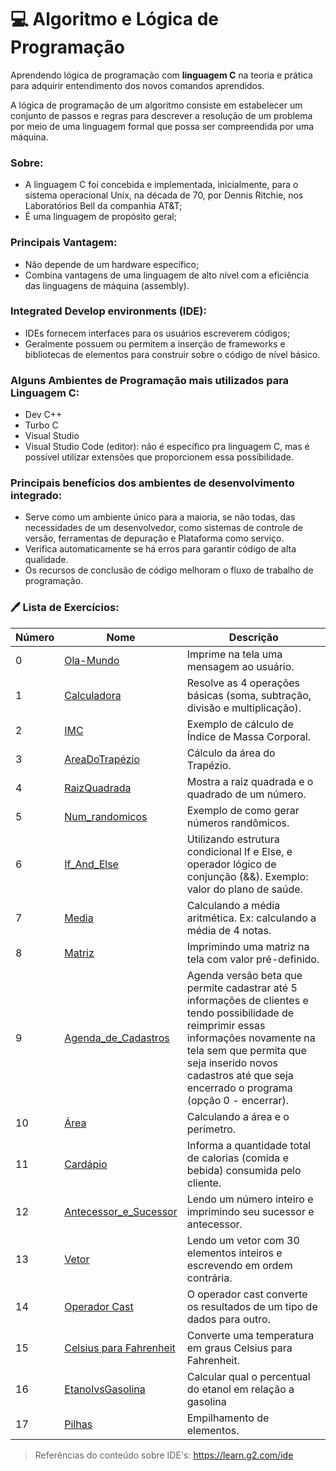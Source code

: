 # :computer: Algoritmo e Lógica de Programação
 Aprendendo lógica de programação com **linguagem C** na teoria e prática para adquirir entendimento dos novos comandos aprendidos.

A lógica de programação de um algoritmo consiste em estabelecer um conjunto de passos e regras para descrever a resolução de um problema por meio de uma linguagem formal que possa ser compreendida por uma máquina.
 
### Sobre:
- A linguagem C foi concebida e implementada, inicialmente, para o sistema operacional Unix, na década de 70, por Dennis Ritchie, nos Laboratórios Bell da companhia AT&T;
- É uma linguagem de propósito geral;

### Principais Vantagem:
- Não depende de um hardware específico;
- Combina vantagens de uma linguagem de alto nível com a eficiência das linguagens de máquina (assembly).

### Integrated Develop environments (IDE):
- IDEs fornecem interfaces para os usuários escreverem códigos;
- Geralmente possuem ou permitem a inserção de frameworks e bibliotecas de elementos para construir sobre o código de nível básico.

### Alguns Ambientes de Programação mais utilizados para Linguagem C:
- Dev C++
- Turbo C
- Visual Studio
- Visual Studio Code (editor): não é específico pra linguagem C, mas é possível utilizar extensões que proporcionem essa possibilidade.

### Principais benefícios dos ambientes de desenvolvimento integrado:
- Serve como um ambiente único para a maioria, se não todas, das necessidades de um desenvolvedor, como sistemas de controle de versão, ferramentas de depuração e Plataforma como serviço.
- Verifica automaticamente se há erros para garantir código de alta qualidade.
- Os recursos de conclusão de código melhoram o fluxo de trabalho de programação.

### :pen: Lista de Exercícios:
 
Número | Nome | Descrição |
| ------------ | ------------ | ------------ |
| 0 | [Ola-Mundo](https://github.com/Patricia-Bianca-Lana-Largura/Linguagem-C/blob/master/Exercicios%20de%20Linguagem%20C/0.%20Ola-Mundo.cpp) | Imprime na tela uma mensagem ao usuário. |
| 1 | [Calculadora](https://github.com/Patricia-Bianca-Lana-Largura/Linguagem-C/blob/master/Exercicios%20de%20Linguagem%20C/1.Calculadora.cpp) | Resolve as 4 operações básicas (soma, subtração, divisão e multiplicação).  |
| 2 | [IMC](https://github.com/Patricia-Bianca-Lana-Largura/Linguagem-C/blob/master/Exercicios%20de%20Linguagem%20C/2.IMC.cpp) | Exemplo de cálculo de Índice de Massa Corporal. |
| 3 | [AreaDoTrapézio](https://github.com/Patricia-Bianca-Lana-Largura/Linguagem-C/blob/master/Exercicios%20de%20Linguagem%20C/3.AreaDoTrap%C3%A9zio.cpp) | Cálculo da área do Trapézio.  |
| 4 | [RaizQuadrada](https://github.com/Patricia-Bianca-Lana-Largura/Linguagem-C/blob/master/Exercicios%20de%20Linguagem%20C/4.Raiz%20Quadrada.cpp) | Mostra a raiz quadrada e o quadrado de um número.  |
| 5 |  [Num_randomicos](https://github.com/Patricia-Bianca-Lana-Largura/Linguagem-C/blob/master/Exercicios%20de%20Linguagem%20C/5.Num_randomicos.cpp) | Exemplo de como gerar números randômicos. |
| 6 |  [If_And_Else](https://github.com/Patricia-Bianca-Lana-Largura/Linguagem-C/blob/master/Exercicios%20de%20Linguagem%20C/6.If_And_Else.cpp) | Utilizando estrutura condicional If e Else, e operador lógico de conjunção (&&). Exemplo: valor do plano de saúde.|
| 7 | [Media](https://github.com/Patricia-Bianca-Lana-Largura/Linguagem-C/blob/master/Exercicios%20de%20Linguagem%20C/7.Media.cpp) | Calculando a média aritmética. Ex: calculando a média de 4 notas.|
| 8 | [Matriz](https://github.com/Patricia-Bianca-Lana-Largura/Linguagem-C/blob/master/Exercicios%20de%20Linguagem%20C/8.%20Matriz.cpp) | Imprimindo uma matriz na tela com valor pré-definido.|
| 9 | [Agenda_de_Cadastros](https://github.com/Patricia-Bianca-Lana-Largura/Linguagem-C/blob/master/Exercicios%20de%20Linguagem%20C/9.%20Agenda_de_Cadastros.cpp) | Agenda versão beta que permite cadastrar até 5 informações de clientes e tendo possibilidade de reimprimir essas informações novamente na tela sem que permita que seja inserido novos cadastros até que seja encerrado o programa (opção 0 - encerrar).|
| 10 | [Área](https://github.com/Patricia-Bianca-Lana-Largura/Linguagem-C/blob/master/Exercicios%20de%20Linguagem%20C/10.%20%C3%81rea.cpp) | Calculando a área e o perímetro.|
| 11 | [Cardápio](https://github.com/Patricia-Bianca-Lana-Largura/Linguagem-C/blob/master/Exercicios%20de%20Linguagem%20C/11.%20Card%C3%A1pio.cpp) | Informa a quantidade total de calorias (comida e bebida) consumida pelo cliente.|
| 12 | [Antecessor_e_Sucessor](https://github.com/Patricia-Bianca-Lana-Largura/Linguagem-C/blob/master/Exercicios%20de%20Linguagem%20C/12.Antecessor_e_Sucessor.cpp) | Lendo um número inteiro e imprimindo seu sucessor e antecessor.|
| 13 | [Vetor](https://github.com/Patricia-Bianca-Lana-Largura/Linguagem-C/blob/master/Exercicios%20de%20Linguagem%20C/13.%20Vetor.cpp) | Lendo um vetor com 30 elementos inteiros e escrevendo em ordem contrária. |
| 14 | [Operador Cast](https://github.com/Patricia-Bianca-Lana-Largura/Linguagem-C/blob/master/Exercicios%20de%20Linguagem%20C/14.%20OperadorCast.cpp) | O operador cast converte os resultados de um tipo de dados para outro. |
| 15 | [Celsius para Fahrenheit](https://github.com/Patricia-Bianca-Lana-Largura/Linguagem-C/blob/master/Exercicios%20de%20Linguagem%20C/15.%20Celsius_para_Fahrenheit.cpp) | Converte uma temperatura em graus Celsius para Fahrenheit. |
| 16 | [EtanolvsGasolina](https://github.com/Patricia-Bianca-Lana-Largura/Linguagem-C/blob/master/Exercicios%20de%20Linguagem%20C/16.%20Etanol%20vs%20Gasolina.cpp) | Calcular qual o percentual do etanol em relação a gasolina |
| 17 | [Pilhas](https://github.com/Patricia-Bianca-Lana-Largura/Linguagem-C/blob/master/Exercicios%20de%20Linguagem%20C/17.Pilhas.cpp) | Empilhamento de elementos. |

> Referências do conteúdo sobre IDE's: https://learn.g2.com/ide

